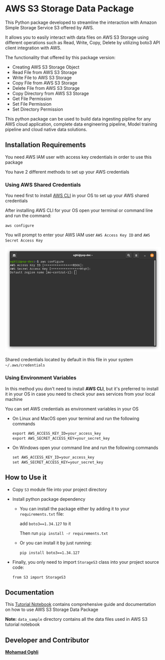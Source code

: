 # AWS S3 Storage Data Package

This Python package developed to streamline the interaction with Amazon Simple Storage Service S3 offered by AWS.

It allows you to easily interact with data files on AWS S3 Storage using different operations such as Read, Write, Copy, Delete by utilizing boto3 API client integration with AWS.

The functionality that offered by this package version:

* Creating AWS S3 Storage Object 
* Read File from AWS S3 Storage
* Write File to AWS S3 Storage
* Copy File from AWS S3 Storage
* Delete File from AWS S3 Storage
* Copy Directory from AWS S3 Storage
* Get File Permission
* Set File Permission
* Set Directory Permission

This python package can be used to build data ingesting pipline for any AWS cloud application, complete data engineering pipeline, Model training pipeline and cloud native data solutions.

## Installation Requirements 

You need AWS IAM user with access key credentials in order to use this package

You have 2 different methods to set up your AWS credentials

### Using AWS Shared Credentials

You need first to install [AWS CLI](https://docs.aws.amazon.com/cli/latest/userguide/getting-started-install.html) in your OS to set up your AWS shared credentials

After installing AWS CLI for your OS open your terminal or command line and run the command:

`aws configure`


You will prompt to enter your AWS IAM user `AWS Access Key ID` and `AWS Secret Access Key`

![alt text](docs_assets/aws-configure-linux.png)


Shared credentials located by default in this file in your system `~/.aws/credentials`

### Using Environment Variables

In this method you don't need to install **AWS CLI**, but it's preferred to install it in your OS in case you need to check your aws services from your local machine

You can set AWS credentials as environment variables in your OS 

* On Linux and MacOS open your terminal and run the following commands

    ``` 
    export AWS_ACCESS_KEY_ID=your_access_key
    export AWS_SECRET_ACCESS_KEY=your_secret_key
   ```

* On Windows open your command line and run the following commands
    ``` 
    set AWS_ACCESS_KEY_ID=your_access_key
    set AWS_SECRET_ACCESS_KEY=your_secret_key
   ```
    
## How to Use it

* Copy `S3` module file into your project directory 
* Install python package dependency 
  * You can install the package either by adding it to your `requirements.txt` file:
     
    add `boto3==1.34.127` to it
    
    Then run `pip install -r requirements.txt`
  * Or you can install it by just running:
     
    `pip install boto3==1.34.127`

* Finally, you only need to import `StorageS3` class into your project source code:

  `from S3 import StorageS3`

## Documentation 

This [Tutorial Notebook](tutorial_notebook.ipynb) contains comprehensive guide and documentation on how to use AWS S3 Storage Data Package

**Note:** `data_sample` directory contains all the data files used in AWS S3 tutorial notebook

## Developer and Contributor

**[Mohamad Oghli](https://github.com/mohammad-oghli)**